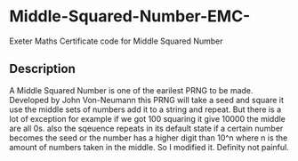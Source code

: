# Middle-Squared-Number-EMC-
Exeter Maths Certificate code for Middle Squared Number
## Description
A Middle Squared Number is one of the earilest PRNG to be made. Developed by John Von-Neumann this PRNG
will take a seed and square it use the middle sets of numbers add it to a string and repeat. But there
is a lot of exception for example if we got 100 squaring it give 10000 the middle are all 0s. also the
sqeuence repeats in its default state if a certain number becomes the seed or the number has a higher
digit than 10^n where n is the amount of numbers taken in the middle. So I modified it. Definity not 
painful.
